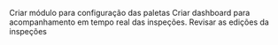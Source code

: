 Criar módulo para configuração das paletas
Criar dashboard para acompanhamento em tempo real das inspeções.
Revisar as edições da inspeções

